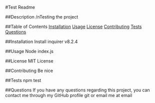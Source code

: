 #Test Readme

##Description
/nTesting the project

##Table of Contents
    [Installation](#installation)
    [Usage](#usage)
    [License](#license)
    [Contributing](#contributing)
    [Tests](#tests)
    [Questions](#questions)

##Installation
Install inquirer v8.2.4

##Usage
Node index.js

##License
MIT License

##Contributing
Be nice

##Tests
npm test

##Questions
If you have any questions regarding this project, you can contact me through my GitHub profile git or email me at email